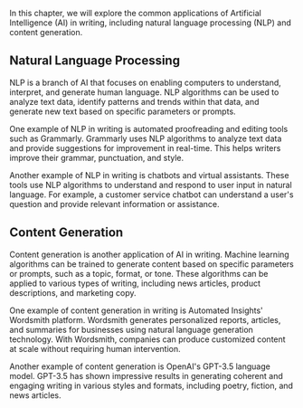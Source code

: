 
In this chapter, we will explore the common applications of Artificial Intelligence (AI) in writing, including natural language processing (NLP) and content generation.

Natural Language Processing
---------------------------

NLP is a branch of AI that focuses on enabling computers to understand, interpret, and generate human language. NLP algorithms can be used to analyze text data, identify patterns and trends within that data, and generate new text based on specific parameters or prompts.

One example of NLP in writing is automated proofreading and editing tools such as Grammarly. Grammarly uses NLP algorithms to analyze text data and provide suggestions for improvement in real-time. This helps writers improve their grammar, punctuation, and style.

Another example of NLP in writing is chatbots and virtual assistants. These tools use NLP algorithms to understand and respond to user input in natural language. For example, a customer service chatbot can understand a user's question and provide relevant information or assistance.

Content Generation
------------------

Content generation is another application of AI in writing. Machine learning algorithms can be trained to generate content based on specific parameters or prompts, such as a topic, format, or tone. These algorithms can be applied to various types of writing, including news articles, product descriptions, and marketing copy.

One example of content generation in writing is Automated Insights' Wordsmith platform. Wordsmith generates personalized reports, articles, and summaries for businesses using natural language generation technology. With Wordsmith, companies can produce customized content at scale without requiring human intervention.

Another example of content generation is OpenAI's GPT-3.5 language model. GPT-3.5 has shown impressive results in generating coherent and engaging writing in various styles and formats, including poetry, fiction, and news articles.
